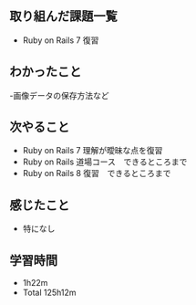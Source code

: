 ## 取り組んだ課題一覧
- Ruby on Rails 7 復習
## わかったこと
-画像データの保存方法など
## 次やること
- Ruby on Rails 7 理解が曖昧な点を復習
- Ruby on Rails 道場コース　できるところまで
- Ruby on Rails 8 復習　できるところまで
## 感じたこと
- 特になし
## 学習時間
- 1h22m
- Total 125h12m

